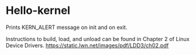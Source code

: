 # Hello-kernel

Prints KERN_ALERT message on init and on exit.

Instructions to build, load, and unload can be found in Chapter 2 of Linux Device Drivers. https://static.lwn.net/images/pdf/LDD3/ch02.pdf
